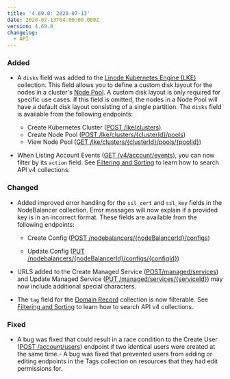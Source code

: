 ```yaml
---
title: '4.69.0: 2020-07-13'
date: 2020-07-13T04:00:00.000Z
version: 4.69.0
changelog:
  - API
---
```


### Added

- A `disks` field was added to the [Linode Kubernetes Engine (LKE)](/api/v4/lke-clusters) collection. This field allows you to define a custom disk layout for the nodes in a cluster's [Node Pool](/api/v4/lke-clusters-cluster-id-pools/#post). A custom disk layout is only required for specific use cases. If this field is omitted, the nodes in a Node Pool will have a default disk layout consisting of a single partition. The `disks` field is available from the following endpoints:

    - Create Kubernetes Cluster ([POST /lke/clusters](/api/v4/lke-clusters/#post)).
    - Create Node Pool ([POST /lke/clusters/{clusterId}/pools](/api/v4/lke-clusters-cluster-id-pools/#post))
    - View Node Pool ([GET /lke/clusters/{clusterId}/pools/{poolId}](/api/v4/lke-clusters-cluster-id-pools-pool-id))

- When Listing Account Events ([GET /v4/account/events](/api/v4/account-events)), you can now filter by its `action` field. See [Filtering and Sorting](/api/v4/#filtering-and-sorting) to learn how to search API v4 collections.

### Changed

- Added improved error handling for the `ssl_cert` and `ssl_key` fields in the NodeBalancer collection. Error messages will now explain if a provided key is in an incorrect format. These fields are available from the following endpoints:

  - Create Config ([POST /nodebalancers/{nodeBalancerId}/configs](https://developers.linode.com/api/v4/nodebalancers-node-balancer-id-configs/#post))

  - Update Config ([PUT /nodebalancers/{nodeBalancerId}/configs/{configId}](https://developers.linode.com/api/v4/nodebalancers-node-balancer-id-configs-config-id/#put))

- URLS added to the Create Managed Service ([POST/managed/services](https://developers.linode.com/api/v4/managed-services/#post)) and Update Managed Service ([PUT /managed/services/{serviceId}](https://developers.linode.com/api/v4/managed-services-service-id/#put)) may now include additional special characters.

- The `tag` field for the [Domain Record](/api/v4/domains-domain-id-records/#post) collection is now filterable. See [Filtering and Sorting](/api/v4/#filtering-and-sorting) to learn how to search API v4 collections.

### Fixed

- A bug was fixed that could result in a race condition to the Create User ([POST /account/users](https://developers.linode.com/api/v4/account-users/#post)) endpoint if two identical users were created at the same time.- A bug was fixed that prevented users from adding or editing endpoints in the Tags collection on resources that they had edit permissions for.
